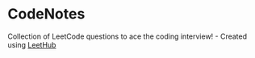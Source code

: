 # CodeNotes
Collection of LeetCode questions to ace the coding interview! - Created using [LeetHub](https://github.com/QasimWani/LeetHub)
